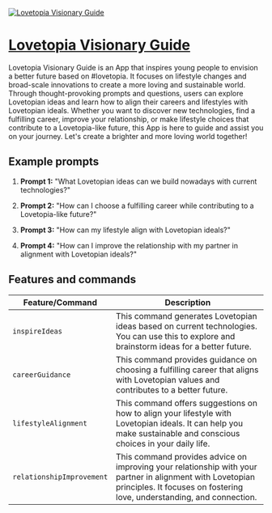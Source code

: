 [![Lovetopia Visionary Guide](https://files.oaiusercontent.com/file-pLYpcnLPRSaJIvHN2BurELAy?se=2123-10-18T13%3A05%3A17Z&sp=r&sv=2021-08-06&sr=b&rscc=max-age%3D31536000%2C%20immutable&rscd=attachment%3B%20filename%3D7a691a34-d1c7-40e1-9357-9498c21e79bb.png&sig=9TfJVkBWxmqsc34/YfsOMkf2w5IXcSMKwpvpSh6%2BPw8%3D)](https://chat.openai.com/g/g-zwK95Vtnx-lovetopia-visionary-guide)

# [Lovetopia Visionary Guide](https://chat.openai.com/g/g-zwK95Vtnx-lovetopia-visionary-guide)

Lovetopia Visionary Guide is an App that inspires young people to envision a better future based on #lovetopia. It focuses on lifestyle changes and broad-scale innovations to create a more loving and sustainable world. Through thought-provoking prompts and questions, users can explore Lovetopian ideas and learn how to align their careers and lifestyles with Lovetopian ideals. Whether you want to discover new technologies, find a fulfilling career, improve your relationship, or make lifestyle choices that contribute to a Lovetopia-like future, this App is here to guide and assist you on your journey. Let's create a brighter and more loving world together!

## Example prompts

1. **Prompt 1:** "What Lovetopian ideas can we build nowadays with current technologies?"

2. **Prompt 2:** "How can I choose a fulfilling career while contributing to a Lovetopia-like future?"

3. **Prompt 3:** "How can my lifestyle align with Lovetopian ideals?"

4. **Prompt 4:** "How can I improve the relationship with my partner in alignment with Lovetopian ideals?"

## Features and commands

| Feature/Command | Description |
| --- | --- |
| `inspireIdeas` | This command generates Lovetopian ideas based on current technologies. You can use this to explore and brainstorm ideas for a better future. |
| `careerGuidance` | This command provides guidance on choosing a fulfilling career that aligns with Lovetopian values and contributes to a better future. |
| `lifestyleAlignment` | This command offers suggestions on how to align your lifestyle with Lovetopian ideals. It can help you make sustainable and conscious choices in your daily life. |
| `relationshipImprovement` | This command provides advice on improving your relationship with your partner in alignment with Lovetopian principles. It focuses on fostering love, understanding, and connection. |